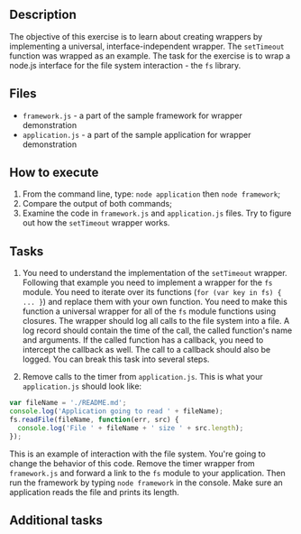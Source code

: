 ## Description

The objective of this exercise is to learn about creating wrappers by
implementing a universal, interface-independent wrapper. The `setTimeout`
function was wrapped as an example. The task for the exercise is to wrap a
node.js interface for the file system interaction - the `fs` library.

## Files

* `framework.js` - a part of the sample framework for wrapper demonstration
* `application.js` - a part of the sample application for wrapper demonstration

## How to execute
1. From the command line, type: `node application` then `node framework`;
2. Compare the output of both commands;
3. Examine the code in `framework.js` and `application.js` files. Try to figure
out how the `setTimeout` wrapper works.

## Tasks
1. You need to understand the implementation of the `setTimeout` wrapper.
Following that example you need to implement a wrapper for the `fs` module.
You need to iterate over its functions (`for (var key in fs) { ... }`) and
replace them with your own function. You need to make this function a universal
wrapper for all of the `fs` module functions using closures.
The wrapper should log all calls to the file system into a file. A log record
should contain the time of the call, the called function's name and arguments.
If the called function has a callback, you need to intercept the callback as well.
The call to a callback should also be logged.
You can break this task into several steps.

2. Remove calls to the timer from `application.js`. This is what your 
`application.js` should look like:

  ```JavaScript
  var fileName = './README.md';
  console.log('Application going to read ' + fileName);
  fs.readFile(fileName, function(err, src) {
    console.log('File ' + fileName + ' size ' + src.length);
  });
  ```
  
This is an example of interaction with the file system. You're going to change
the behavior of this code. Remove the timer wrapper from `framework.js` and 
forward a link to the `fs` module to your application. Then run the framework
by typing `node framework` in the console. Make sure an application reads the
file and prints its length.

## Additional tasks
